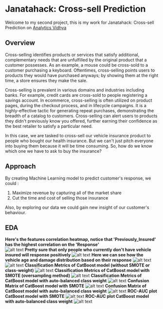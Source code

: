 # Janatahack: Cross-sell Prediction

Welcome to my second project, this is my work for Janatahack: Cross-sell Prediction on [Analytics Vidhya](https://datahack.analyticsvidhya.com/contest/janatahack-cross-sell-prediction/)

## Overview

Cross-selling identifies products or services that satisfy additional, complementary needs that are unfulfilled by the original product that a customer possesses. As an example, a mouse could be cross-sold to a customer purchasing a keyboard. Oftentimes, cross-selling points users to products they would have purchased anyways; by showing them at the right time, a store ensures they make the sale.

Cross-selling is prevalent in various domains and industries including banks. For example, credit cards are cross-sold to people registering a savings account. In ecommerce, cross-selling is often utilized on product pages, during the checkout process, and in lifecycle campaigns. It is a highly-effective tactic for generating repeat purchases, demonstrating the breadth of a catalog to customers. Cross-selling can alert users to products they didn't previously know you offered, further earning their confidence as the best retailer to satisfy a particular need.

In this case, we are tasked to cross-sell our vehicle insurance product to people who bought our health insurance. But we can't just pitch everyone into buying them because it will be time consuming. So, how do we know which one we have to ask to buy the insurance?

## Approach

By creating Machine Learning model to predict customer's response, we could :

1. Maximize revenue by capturing all of the market share
2. Cut the time and cost of selling those insurance

Also, by exploring our data we could gain new insight of our customer's behaviour.

## EDA

**Here's the features correlation heatmap, notice that 'Previously_Insured' has the highest correlation on the 'Response'**<br>
![alt text](https://github.com/kimichiaveli/Health_Insurance_Cross_Sell/blob/main/heatmapcorr.png 'Correlation Heatmap')
**Pretty sure that only people who currently don't have vehicle insured will response positively**
![alt text](https://github.com/kimichiaveli/Health_Insurance_Cross_Sell/blob/main/previnsured.png 'Previously_Insured countplot')
**Here we can see how the vehicle age and damage distribution based on their response**
![alt text](https://github.com/kimichiaveli/Health_Insurance_Cross_Sell/blob/main/vehage.PNG 'Vehicle Age based on the response')
![alt text](https://github.com/kimichiaveli/Health_Insurance_Cross_Sell/blob/main/vehcomp.PNG 'Vehicle Composition')
**Classification Metrics of CatBoost model (without SMOTE or class-weight)**
![alt text](https://github.com/kimichiaveli/Health_Insurance_Cross_Sell/blob/main/defmetric.PNG)
**Classification Metrics of CatBoost model with SMOTE (oversampling method)**
![alt text](https://github.com/kimichiaveli/Health_Insurance_Cross_Sell/blob/main/smotemetric.PNG)
**Classification Metrics of CatBoost model with auto-balanced class weight**
![alt text](https://github.com/kimichiaveli/Health_Insurance_Cross_Sell/blob/main/classweightmetric.PNG)
**Confusion Matrix of CatBoost model with SMOTE**
![alt text](https://github.com/kimichiaveli/Health_Insurance_Cross_Sell/blob/main/consmote.png)
**Confusion Matrix of CatBoost model with auto-balanced class weight**
![alt text](https://github.com/kimichiaveli/Health_Insurance_Cross_Sell/blob/main/conclassweight.png)
**ROC-AUC plot CatBoost model with SMOTE**
![alt text](https://github.com/kimichiaveli/Health_Insurance_Cross_Sell/blob/main/rocaucsmote.png)
**ROC-AUC plot CatBoost model with auto-balanced class weight**
![alt text](https://github.com/kimichiaveli/Health_Insurance_Cross_Sell/blob/main/rocaucclassweight.png)
